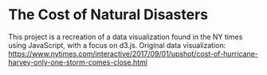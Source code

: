 # The Cost of Natural Disasters

This project is a recreation of a data visualization found in the NY times using JavaScript, with a focus on d3.js. 
Original data visualization: https://www.nytimes.com/interactive/2017/09/01/upshot/cost-of-hurricane-harvey-only-one-storm-comes-close.html
